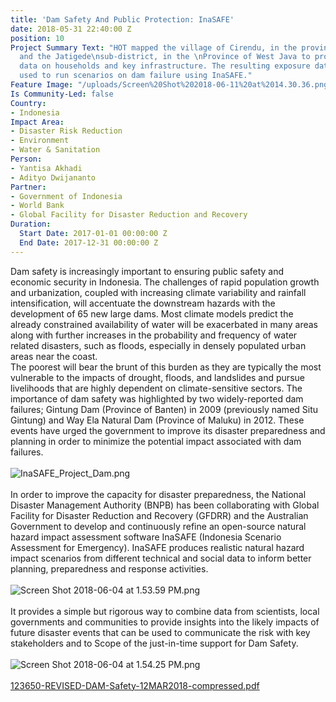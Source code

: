 ```yaml
---
title: 'Dam Safety And Public Protection: InaSAFE'
date: 2018-05-31 22:40:00 Z
position: 10
Project Summary Text: "HOT mapped the village of Cirendu, in the province of Banten
  and the Jatigede\nsub-district, in the \nProvince of West Java to provide comprehensive
  data on households and key infrastructure. The resulting exposure data was subsequently
  used to run scenarios on dam failure using InaSAFE."
Feature Image: "/uploads/Screen%20Shot%202018-06-11%20at%2014.30.36.png"
Is Community-Led: false
Country:
- Indonesia
Impact Area:
- Disaster Risk Reduction
- Environment
- Water & Sanitation
Person:
- Yantisa Akhadi
- Adityo Dwijananto
Partner:
- Government of Indonesia
- World Bank
- Global Facility for Disaster Reduction and Recovery
Duration:
  Start Date: 2017-01-01 00:00:00 Z
  End Date: 2017-12-31 00:00:00 Z
---
```


Dam safety is increasingly important to ensuring public safety and economic security in Indonesia. The challenges of rapid population growth and urbanization, coupled with increasing climate variability and rainfall intensification, will accentuate the downstream hazards with the development of 65 new large dams. Most climate models predict the already constrained availability of water will be exacerbated in many areas along with further increases in the probability and frequency of water related disasters, such as floods, especially in densely populated urban areas near the coast. 
<br />
The poorest will bear the brunt of this burden as they are typically the most vulnerable to the impacts of drought, floods, and landslides and pursue livelihoods that are highly dependent on climate-sensitive sectors. The importance of dam safety was highlighted by two widely-reported dam
failures; Gintung Dam (Province of Banten) in 2009 (previously named Situ Gintung) and Way Ela Natural Dam (Province of Maluku) in 2012. These events have urged the government to improve its disaster preparedness and planning in order to minimize the
potential impact associated with dam failures.
<br />
<br />
![InaSAFE_Project_Dam.png](/uploads/InaSAFE_Project_Dam.png)
<br />
<br />
In order to improve the capacity for disaster preparedness, the National Disaster Management Authority (BNPB) has been collaborating with Global Facility for Disaster Reduction and Recovery (GFDRR) and the Australian Government to develop and continuously refine an open-source natural hazard impact assessment software InaSAFE (Indonesia Scenario Assessment for Emergency). InaSAFE produces realistic natural hazard impact scenarios from different technical and social data to inform
better planning, preparedness and response activities. 
<br />
<br />
![Screen Shot 2018-06-04 at 1.53.59 PM.png](/uploads/Screen%20Shot%202018-06-04%20at%201.53.59%20PM.png)
<br />
<br />
It provides a simple but rigorous way to combine data from scientists, local governments and communities to provide insights into the likely impacts of future disaster events that can be used to communicate the risk with key stakeholders and to Scope of the just-in-time support for Dam Safety.
<br />
<br />
![Screen Shot 2018-06-04 at 1.54.25 PM.png](/uploads/Screen%20Shot%202018-06-04%20at%201.54.25%20PM.png)
<br />
<br />
[123650-REVISED-DAM-Safety-12MAR2018-compressed.pdf](/uploads/123650-REVISED-DAM-Safety-12MAR2018-compressed.pdf)

<br />
